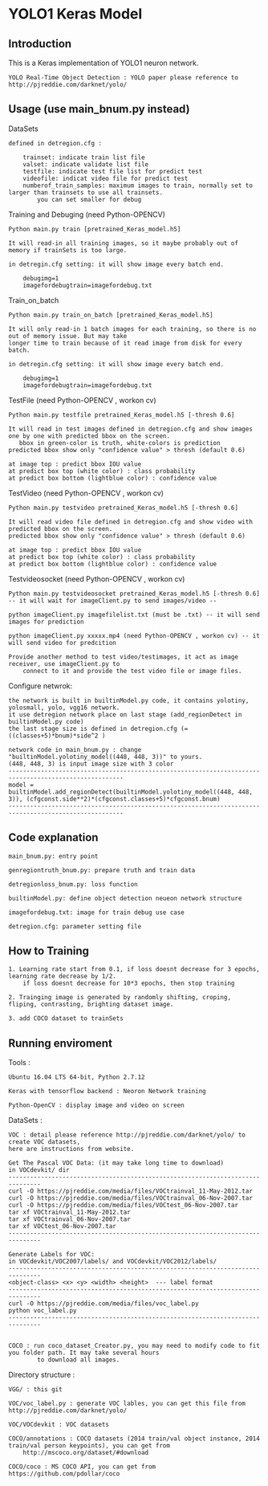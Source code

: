 # YOLO1 Keras Model

Introduction
---------------------------------------------------------------------------------------------------

This is a Keras implementation of YOLO1 neuron network. 

    YOLO Real-Time Object Detection : YOLO paper please reference to http://pjreddie.com/darknet/yolo/


Usage (use main_bnum.py instead)
---------------------------------------------------------------------------------------
DataSets

    defined in detregion.cfg :
    
        trainset: indicate train list file
        valset: indicate validate list file
        testfile: indicate test file list for predict test
        videofile: indicat video file for predict test
        numberof_train_samples: maximum images to train, normally set to larger than trainsets to use all trainsets.
            you can set smaller for debug


Training and Debuging (need Python-OPENCV)

    Python main.py train [pretrained_Keras_model.h5]
    
    It will read-in all training images, so it maybe probably out of memory if trainSets is too large.
    
    in detregin.cfg setting: it will show image every batch end.
        
        debugimg=1
        imagefordebugtrain=imagefordebug.txt
    
    
    
Train_on_batch

    Python main.py train_on_batch [pretrained_Keras_model.h5]
    
    It will only read-in 1 batch images for each training, so there is no out of memory issue. But may take
    longer time to train because of it read image from disk for every batch.

    in detregin.cfg setting: it will show image every batch end.
        
        debugimg=1
        imagefordebugtrain=imagefordebug.txt

    
TestFile (need Python-OPENCV , workon cv)

    Python main.py testfile pretrained_Keras_model.h5 [-thresh 0.6]
    
    It will read in test images defined in detregion.cfg and show images one by one with predicted bbox on the screen.
       bbox in green-color is truth, white-colors is prediction 
    predicted bbox show only "confidence value" > thresh (default 0.6)
    
    at image top : predict bbox IOU value
    at predict box top (white color) : class probability
    at predict box bottom (lightblue color) : confidence value
    

TestVideo (need Python-OPENCV , workon cv)

    Python main.py testvideo pretrained_Keras_model.h5 [-thresh 0.6]
    
    It will read video file defined in detregion.cfg and show video with predicted bbox on the screen.
    predicted bbox show only "confidence value" > thresh (default 0.6)
    
    at image top : predict bbox IOU value
    at predict box top (white color) : class probability
    at predict box bottom (lightblue color) : confidence value
    
Testvideosocket (need Python-OPENCV , workon cv)

    Python main.py testvideosocket pretrained_Keras_model.h5 [-thresh 0.6] 
    -- it will wait for imageClient.py to send images/video --
    
    python imageClient.py imagefilelist.txt (must be .txt) -- it will send images for prediction 
    
    python imageClient.py xxxxx.mp4 (need Python-OPENCV , workon cv) -- it will send video for predcition
    
    Provide another method to test video/testimages, it act as image receiver, use imageClient.py to
        connect to it and provide the test video file or image files. 
        
Configure netwrok: 

    the network is built in builtinModel.py code, it contains yolotiny, yolosmall, yolo, vgg16 network.
    it use detregion network place on last stage (add_regionDetect in builtinModel.py code)
    the last stage size is defined in detregion.cfg (= ((classes+5)*bnum)*side^2 )
    
    network code in main_bnum.py : change "builtinModel.yolotiny_model((448, 448, 3))" to yours.
    (448, 448, 3) is input image size with 3 color
    ------------------------------------------------------------------------------------------------------
    model = builtinModel.add_regionDetect(builtinModel.yolotiny_model((448, 448, 3)), (cfgconst.side**2)*(cfgconst.classes+5)*cfgconst.bnum)
    ------------------------------------------------------------------------------------------------------
    
Code explanation
---------------------------------------------------------------------------------------------

    main_bnum.py: entry point
    
    genregiontruth_bnum.py: prepare truth and train data
    
    detregionloss_bnum.py: loss function
    
    builtinModel.py: define object detection neueon network structure
    
    imagefordebug.txt: image for train debug use case
    
    detregion.cfg: parameter setting file
        
   


How to Training
------------------------------------------------------------------------------------------------

    1. Learning rate start from 0.1, if loss doesnt decrease for 3 epochs, learning rate decrease by 1/2.
        if loss doesnt decrease for 10*3 epochs, then stop training
        
    2. Trainging image is generated by randomly shifting, croping, fliping, contrasting, brighting dataset image.
        
    3. add COCO dataset to trainSets
    

Running enviroment
--------------------------------------------------------------------------------------------

Tools :

    Ubuntu 16.04 LTS 64-bit, Python 2.7.12
  
    Keras with tensorflow backend : Neoron Network training

    Python-OpenCV : display image and video on screen

DataSets :
  
    VOC : detail please reference http://pjreddie.com/darknet/yolo/ to create VOC datasets, 
    here are instructions from website.
    
    Get The Pascal VOC Data: (it may take long time to download)
    in VOCdevkit/ dir
    -------------------------------------------------------------------------------
    curl -O https://pjreddie.com/media/files/VOCtrainval_11-May-2012.tar
    curl -O https://pjreddie.com/media/files/VOCtrainval_06-Nov-2007.tar
    curl -O https://pjreddie.com/media/files/VOCtest_06-Nov-2007.tar
    tar xf VOCtrainval_11-May-2012.tar
    tar xf VOCtrainval_06-Nov-2007.tar
    tar xf VOCtest_06-Nov-2007.tar
    -------------------------------------------------------------------------------
    
    Generate Labels for VOC:
    in VOCdevkit/VOC2007/labels/ and VOCdevkit/VOC2012/labels/
    -------------------------------------------------------------------------------
    <object-class> <x> <y> <width> <height>  --- label format
    -------------------------------------------------------------------------------
    curl -O https://pjreddie.com/media/files/voc_label.py
    python voc_label.py
    -------------------------------------------------------------------------------
    
    
    COCO : run coco_dataset_Creator.py, you may need to modify code to fit you folder path. It may take several hours 
            to download all images.

Directory structure :

    VGG/ : this git
    
    VOC/voc_label.py : generate VOC lables, you can get this file from http://pjreddie.com/darknet/yolo/
    
    VOC/VOCdevkit : VOC datasets
    
    COCO/annotations : COCO datasets (2014 train/val object instance, 2014 train/val person keypoints), you can get from
        http://mscoco.org/dataset/#download
    
    COCO/coco : MS COCO API, you can get from https://github.com/pdollar/coco
